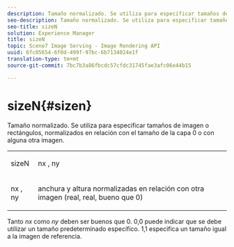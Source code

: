 ```yaml
---
description: Tamaño normalizado. Se utiliza para especificar tamaños de imagen o rectángulos, normalizados en relación con el tamaño de la capa 0 o con alguna otra imagen.
seo-description: Tamaño normalizado. Se utiliza para especificar tamaños de imagen o rectángulos, normalizados en relación con el tamaño de la capa 0 o con alguna otra imagen.
seo-title: sizeN
solution: Experience Manager
title: sizeN
topic: Scene7 Image Serving - Image Rendering API
uuid: 6fc05654-6f0d-499f-97bc-6b7134024e1f
translation-type: tm+mt
source-git-commit: 7bc7b3a86fbcdc57cfdc31745fae3afc06e44b15

---
```



# sizeN{#sizen}

Tamaño normalizado. Se utiliza para especificar tamaños de imagen o rectángulos, normalizados en relación con el tamaño de la capa 0 o con alguna otra imagen.

<table id="simpletable_BB36205775D4447084E527E2630D28B9"> 
 <tr class="strow"> 
  <td class="stentry"> <p><span class="codeph"> <span class="varname"> sizeN</span></span> </p></td> 
  <td class="stentry"> <p><span class="codeph"> <span class="varname"> nx</span> </span>, <span class="codeph"><span class="varname"> ny</span></span> </p></td> 
 </tr> 
 <tr class="strow"> 
  <td class="stentry"> <p><span class="codeph"> <span class="varname"> nx</span> </span>, <span class="codeph"><span class="varname"> ny</span></span> </p></td> 
  <td class="stentry"> <p>anchura y altura normalizadas en relación con otra imagen (real, real, bueno que 0) </p></td> 
 </tr> 
</table>

Tanto *nx* como *ny* deben ser buenos que 0. 0,0 puede indicar que se debe utilizar un tamaño predeterminado específico. 1,1 especifica un tamaño igual a la imagen de referencia.
